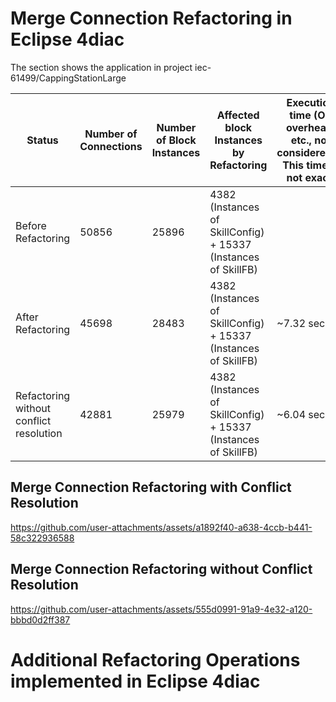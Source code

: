 # Merge Connection Refactoring in Eclipse 4diac

The section shows the application in project iec-61499/CappingStationLarge

| Status                                  | Number of Connections | Number of Block Instances | Affected block Instances by Refactoring                                           | Execution time (OS overhead, etc., not considereed). This time is not exact. | Errors/Inconsistencies |
|-----------------------------------------|-----------------------|---------------------------|------------------------------------------------------------------------------------|--------------------------------------------------------------------------|-----------------------|
| Before Refactoring                      | 50856                 | 25896                     | 4382 (Instances of SkillConfig) + 15337 (Instances of SkillFB)                     |                                                                          | 0                     |
| After Refactoring                       | 45698                 | 28483                     | 4382 (Instances of SkillConfig) + 15337 (Instances of SkillFB)                     | ~7.32 sec                                                                   | 0                     |
| Refactoring without conflict resolution | 42881                 | 25979                     | 4382 (Instances of SkillConfig) + 15337 (Instances of SkillFB)                      | ~6.04 sec                                                                   | 9390                  |



## Merge Connection Refactoring with Conflict Resolution

https://github.com/user-attachments/assets/a1892f40-a638-4ccb-b441-58c322936588

## Merge Connection Refactoring without Conflict Resolution

https://github.com/user-attachments/assets/555d0991-91a9-4e32-a120-bbbd0d2ff387

# Additional Refactoring Operations implemented in Eclipse 4diac

